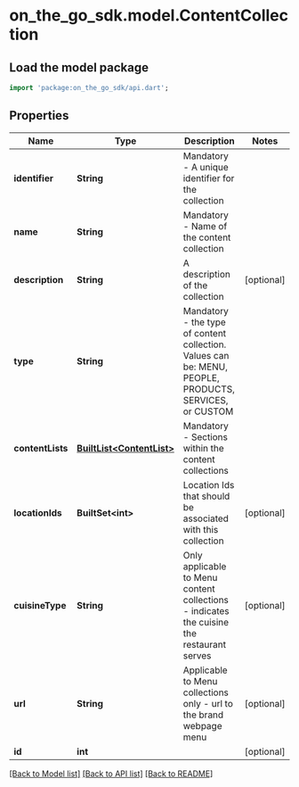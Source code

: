 # on_the_go_sdk.model.ContentCollection

## Load the model package
```dart
import 'package:on_the_go_sdk/api.dart';
```

## Properties
Name | Type | Description | Notes
------------ | ------------- | ------------- | -------------
**identifier** | **String** | Mandatory - A unique identifier for the collection | 
**name** | **String** | Mandatory - Name of the content collection | 
**description** | **String** | A description of the collection | [optional] 
**type** | **String** | Mandatory - the type of content collection. Values can be: MENU, PEOPLE, PRODUCTS, SERVICES, or CUSTOM | 
**contentLists** | [**BuiltList&lt;ContentList&gt;**](ContentList.md) | Mandatory - Sections within the content collections | 
**locationIds** | **BuiltSet&lt;int&gt;** | Location Ids that should be associated with this collection | [optional] 
**cuisineType** | **String** | Only applicable to Menu content collections - indicates the cuisine the restaurant serves | [optional] 
**url** | **String** | Applicable to Menu collections only - url to the brand webpage menu | [optional] 
**id** | **int** |  | [optional] 

[[Back to Model list]](../README.md#documentation-for-models) [[Back to API list]](../README.md#documentation-for-api-endpoints) [[Back to README]](../README.md)


